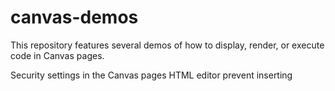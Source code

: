 # canvas-demos
This repository features several demos of how to display, render, or execute code in Canvas pages.

Security settings in the Canvas pages HTML editor prevent inserting <script> tags. Using iFrames, however, provides a way to execute javascript in a Canvas page. This feature allows us to:
  - Display code stored on github with syntax highlighting
  - Execute or render code stored on github, stored in the Canvas files section, or stored elsewhere on the web
  
The following demos provide some minimus working examples of how to replicate this functionality. The code in these demos can be copied and pasted into a Canvas page via the HTML editor. Where specified, you'll also need to add files to your Canvas file repository.

## [Display Code with Syntax Highlighting](https://github.com/wbwatkinson/canvas-demos/blob/main/display-code.html)
Though Canvas provides the &lt;pre&gt; tag, code displayed with this tag does not have syntax highlighting. gist.github provides a js for every gist to display the gist code with line numbers and syntax highlighting. Though Canvas pages do not allow the use of &lt;script&gt; tags on a page, we use iFrames as a workaround in this example.
